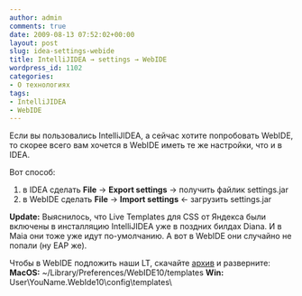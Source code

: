 ```yaml
---
author: admin
comments: true
date: 2009-08-13 07:52:02+00:00
layout: post
slug: idea-settings-webide
title: IntelliJIDEA → settings → WebIDE
wordpress_id: 1102
categories:
- О технологиях
tags:
- IntelliJIDEA
- WebIDE
---
```


Если вы пользовались IntelliJIDEA, а сейчас хотите попробовать WebIDE, то скорее всего вам хочется в WebIDE иметь те же настройки, что и в IDEA.

Вот способ:
1. в IDEA сделать **File** -> **Export settings** -> получить файлик settings.jar
2. в WebIDE сделать **File** -> **Import settings** <- загрузить settings.jar

**Update:**
Выяснилось, что Live Templates для CSS от Яндекса были включены в инсталляцию IntelliJIDEA уже в поздних билдах Diana. И в Maia они тоже уже идут по-умолчанию. А вот в WebIDE они случайно не попали (ну EAP же).

Чтобы в WebIDE подложить наши LT, скачайте [архив](http://makishvili.com/pro/2009/08/idea-settings-webide/ya_css_markuper.xml.zip) и разверните:
**MacOS:** ~/Library/Preferences/WebIDE10/templates
**Win:** User\YouName\.WebIde10\config\templates\
